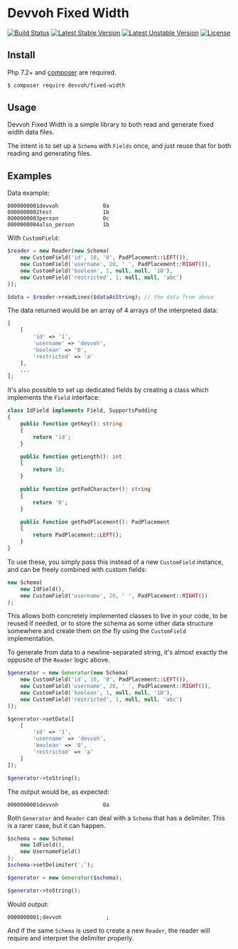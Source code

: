 # Devvoh Fixed Width

[![Build Status](https://travis-ci.com/devvoh/fixed-width.svg?branch=master)](https://travis-ci.com/devvoh/fixed-width)
[![Latest Stable Version](https://poser.pugx.org/devvoh/fixed-width/v/stable)](https://packagist.org/packages/devvoh/fixed-width)
[![Latest Unstable Version](https://poser.pugx.org/devvoh/fixed-width/v/unstable)](https://packagist.org/packages/devvoh/fixed-width)
[![License](https://poser.pugx.org/devvoh/fixed-width/license)](https://packagist.org/packages/devvoh/fixed-width)


## Install

Php 7.2+ and [composer](https://getcomposer.org) are required.

```bash
$ composer require devvoh/fixed-width
```

## Usage

Devvoh Fixed Width is a simple library to both read and generate fixed width data files.

The intent is to set up a `Schema` with `Fields` once, and just reuse that for both reading and
generating files.

## Examples

Data example:
```text
0000000001devvoh              0a
0000000002test                1b
0000000003person              0c
0000000004also_person         1b
```

With `CustomField`:
```php
$reader = new Reader(new Schema(
    new CustomField('id', 10, '0', PadPlacement::LEFT()),
    new CustomField('username', 20, ' ', PadPlacement::RIGHT()),
    new CustomField('boolean', 1, null, null, '10'),
    new CustomField('restricted', 1, null, null, 'abc')
));

$data = $reader->readLines($dataAsString); // the data from above
```

The data returned would be an array of 4 arrays of the interpreted data:

```php
[
    [
        'id' => '1',
        'username' => 'devvoh',
        'boolean' => '0',
        'restricted' => 'a'
    ],
    ...
];
```

It's also possible to set up dedicated fields by creating a class which implements the `Field` interface:

```php
class IdField implements Field, SupportsPadding
{
    public function getKey(): string
    {
        return 'id';
    }

    public function getLength(): int
    {
        return 10;
    }

    public function getPadCharacter(): string
    {
        return '0';
    }

    public function getPadPlacement(): PadPlacement
    {
        return PadPlacement::LEFT();
    }
}
```

To use these, you simply pass this instead of a new `CustomField` instance, and can be freely combined with custom fields:

```php
new Schema(
    new IdField(),
    new CustomField('username', 20, ' ', PadPlacement::RIGHT())
);
```

This allows both concretely implemented classes to live in your code, to be reused if needed, or to store the schema
as some other data structure somewhere and create them on the fly using the `CustomField` implementation.

To generate from data to a newline-separated string, it's almost exactly the opposite of the `Reader` logic above.

```php
$generator = new Generator(new Schema(
    new CustomField('id', 10, '0', PadPlacement::LEFT()),
    new CustomField('username', 20, ' ', PadPlacement::RIGHT()),
    new CustomField('boolean', 1, null, null, '10'),
    new CustomField('restricted', 1, null, null, 'abc')
));

$generator->setData([
    [
        'id' => '1',
        'username' => 'devvoh',
        'boolean' => '0',
        'restricted' => 'a'
    ]
]);

$generator->toString();
```

The output would be, as expected:

```text
0000000001devvoh              0a
```

Both `Generator` and `Reader` can deal with a `Schema` that has a delimiter. This is a rarer case, but it can happen.

```php
$schema = new Schema(
    new IdField(),
    new UsernameField()
);
$schema->setDelimiter(';');

$generator = new Generator($schema);

$generator->toString();
```

Would output:

```text
0000000001;devvoh              ;
```

And if the same `Schema` is used to create a new `Reader`, the reader will require and interpret the delimiter properly.

